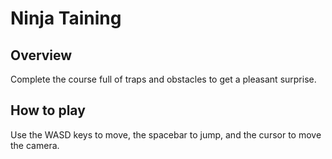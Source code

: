 # Ninja Taining

## Overview

Complete the course full of traps and obstacles to get a pleasant surprise.

## How to play

Use the WASD keys to move, the spacebar to jump, and the cursor to move the camera.
